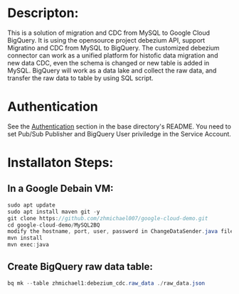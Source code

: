 # Descripton:
This is a solution of migration and CDC from MySQL to Google Cloud BigQuery. It is using the opensource project debezium API, support Migratino and CDC from MySQL to BigQuery.
The customized debezium connector can work as a unified platform for histofic data migration and new data CDC, even the schema is changed or new table 
is added in MySQL. BigQuery will work as a data lake and collect the raw data, and transfer the raw data to table by using SQL script.  

# Authentication

See the [Authentication][authentication] section in the base directory's README. You need to set Pub/Sub Publisher and BigQuery User priviledge in the Service Account. 

# Installaton Steps:
## In a Google Debain VM:
```java
sudo apt update
sudo apt install maven git -y
git clone https://github.com/zhmichael007/google-cloud-demo.git
cd google-cloud-demo/MySQL2BQ
modify the hostname, port, user, password in ChangeDataSender.java file
mvn install
mvn exec:java
```
[authentication]: https://github.com/googleapis/google-cloud-java#authentication
## Create BigQuery raw data table:
```java
bq mk --table zhmichael1:debezium_cdc.raw_data ./raw_data.json
```

